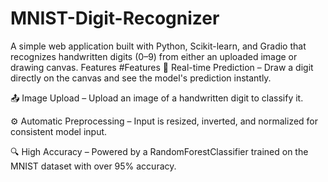 # MNIST-Digit-Recognizer
A simple web application built with Python, Scikit-learn, and Gradio that recognizes handwritten digits (0–9) from either an uploaded image or drawing canvas.
Features
#Features
🎨 Real-time Prediction – Draw a digit directly on the canvas and see the model's prediction instantly.

📤 Image Upload – Upload an image of a handwritten digit to classify it.

⚙️ Automatic Preprocessing – Input is resized, inverted, and normalized for consistent model input.

🔍 High Accuracy – Powered by a RandomForestClassifier trained on the MNIST dataset with over 95% accuracy.
